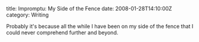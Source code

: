 title: Impromptu: My Side of the Fence
date: 2008-01-28T14:10:00Z
category: Writing

Probably it's because all the while I have been on my side of the fence that I could never comprehend further and beyond.
